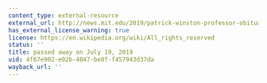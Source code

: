 ```yaml
---
content_type: external-resource
external_url: http://news.mit.edu/2019/patrick-winston-professor-obituary-0719
has_external_license_warning: true
license: https://en.wikipedia.org/wiki/All_rights_reserved
status: ''
title: passed away on July 19, 2019
uid: 4f67e902-e02b-4047-be8f-f457943d37da
wayback_url: ''
---
```

